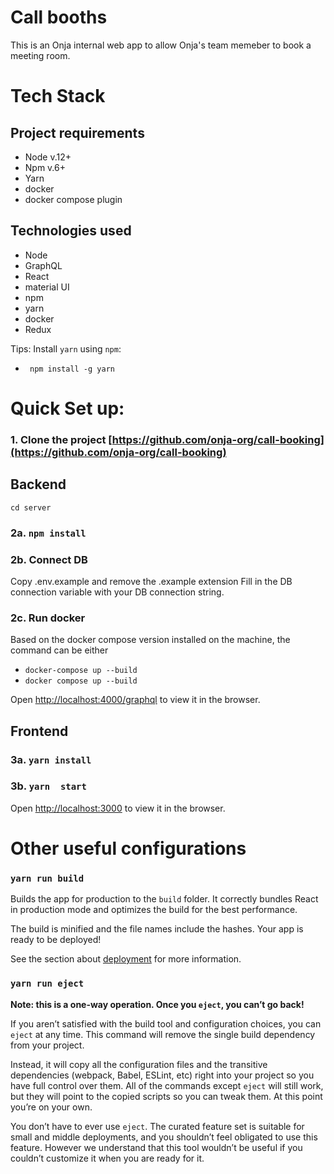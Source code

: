 # Call booths
This is an Onja internal web app to allow Onja's team memeber to book a meeting room.

# Tech Stack

## Project requirements
- Node v.12+
- Npm v.6+
- Yarn
- docker
- docker compose plugin


## Technologies used
- Node
- GraphQL
- React
- material UI
- npm
- yarn
- docker
- Redux

Tips: Install `yarn` using `npm`:
- ` npm install -g yarn`

# Quick Set up:

### 1. Clone the project [https://github.com/onja-org/call-booking](https://github.com/onja-org/call-booking)

## Backend
`cd server`

### 2a. `npm install`

### 2b. Connect DB
Copy .env.example and remove the .example extension
Fill in the DB connection variable with your DB connection string.

### 2c. Run docker
Based on the docker compose version installed on the machine, the command can be either
- `docker-compose up --build`
- `docker compose up --build`

Open [http://localhost:4000/graphql](http://localhost:4000/graphql) to view it in the browser.


## Frontend

### 3a. `yarn install`
### 3b. `yarn  start`
Open [http://localhost:3000](http://localhost:3000) to view it in the browser.


# Other useful configurations
### `yarn run build`

Builds the app for production to the `build` folder.
It correctly bundles React in production mode and optimizes the build for the best performance.

The build is minified and the file names include the hashes.
Your app is ready to be deployed!

See the section about [deployment](https://facebook.github.io/create-react-app/docs/deployment) for more information.

### `yarn run eject`

**Note: this is a one-way operation. Once you `eject`, you can’t go back!**

If you aren’t satisfied with the build tool and configuration choices, you can `eject` at any time. This command will remove the single build dependency from your project.

Instead, it will copy all the configuration files and the transitive dependencies (webpack, Babel, ESLint, etc) right into your project so you have full control over them. All of the commands except `eject` will still work, but they will point to the copied scripts so you can tweak them. At this point you’re on your own.

You don’t have to ever use `eject`. The curated feature set is suitable for small and middle deployments, and you shouldn’t feel obligated to use this feature. However we understand that this tool wouldn’t be useful if you couldn’t customize it when you are ready for it.
